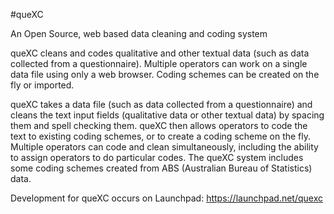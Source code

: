 #queXC

An Open Source, web based data cleaning and coding system

queXC cleans and codes qualitative and other textual data (such as data collected from a questionnaire). Multiple operators can work on a single data file using only a web browser. Coding schemes can be created on the fly or imported.

queXC takes a data file (such as data collected from a questionnaire) and cleans the text input fields (qualitative data or other textual data) by spacing them and spell checking them. queXC then allows operators to code the text to existing coding schemes, or to create a coding scheme on the fly. Multiple operators can code and clean simultaneously, including the ability to assign operators to do particular codes. The queXC system includes some coding schemes created from ABS (Australian Bureau of Statistics) data.

Development for queXC occurs on Launchpad: https://launchpad.net/quexc
